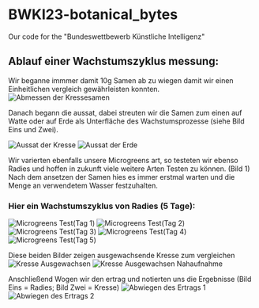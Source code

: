 # BWKI23-botanical_bytes
Our code for the "Bundeswettbewerb Künstliche Intelligenz"

## Ablauf einer Wachstumszyklus messung:
Wir beganne immmer damit 10g Samen ab zu wiegen damit wir einen Einheitlichen vergleich gewährleisten konnten.
![Abmessen der Kressesamen](/Bilder%20des%20Wachstums/Abmessen%20der%20Kressesamen.jpeg "Abmessen der Kressesamen")

Danach begann die aussat, dabei streuten wir die Samen zum einen auf Watte oder auf Erde als Unterfläche des Wachstumsprozesse (siehe Bild Eins und Zwei).

![Aussat der Kresse](/Bilder%20des%20Wachstums/Aussat%20der%20Kressesamen.jpeg "Aussat der Kressesamen")
![Aussat der Erde](/Bilder%20des%20Wachstums/Test%20aufbau%20in%20Gewächshaus.jpeg "Aussat auf Erde")

Wir varierten ebenfalls unsere Microgreens art, so testeten wir ebenso Radies und hoffen in zukunft viele weitere Arten Testen zu können. (Bild 1)
Nach dem ansetzen der Samen hies es immer erstmal warten und die Menge an verwendetem Wasser festzuhalten.
### Hier ein Wachstumszyklus von Radies (5 Tage):
![Microgreens Test(Tag 1)](/Bilder%20des%20Wachstums/Microgreens%20Test%20(Tag%201).jpeg "Wachstum")
![Microgreens Test(Tag 2)](/Bilder%20des%20Wachstums/Microgreens%20Test%20(Tag%202).jpeg "Wachstum")
![Microgreens Test(Tag 3)](/Bilder%20des%20Wachstums/Microgreens%20Test%20(Tag%203).jpeg "Wachstum")
![Microgreens Test(Tag 4)](/Bilder%20des%20Wachstums/Microgreens%20Test%20(Tag%204).jpeg "Wachstum")
![Microgreens Test(Tag 5)](/Bilder%20des%20Wachstums/Microgreens%20Test%20(Tag%205).jpeg "Wachstum")

Diese beiden Bilder zeigen ausgewachsende Kresse zum vergleichen
![Kresse Ausgewachsen](/Bilder%20des%20Wachstums/Kresse%20Ausgewachsen.jpeg "Kresse Ausgewachsen")
![Kresse Ausgewachsen Nahaufnahme](/Bilder%20des%20Wachstums/Nahaufnahme%20Kresse.jpeg "Kresse Ausgewachsen Nahaufnahme")

Anschließend Wogen wir den ertrag und notierten uns die Ergebnisse (Bild Eins = Radies; Bild Zwei = Kresse)
![Abwiegen des Ertrags 1](/Bilder%20des%20Wachstums/Abwiegen%20des%20Ertrags%201.jpeg "Ertrags messung")
![Abwiegen des Ertrags 2](/Bilder%20des%20Wachstums/Abwiegen%20des%20Ertrags%202.jpeg "Ertrags messung")
